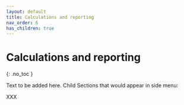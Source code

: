 ```yaml
---
layout: default
title: Calculations and reporting
nav_order: 6
has_children: true
---
```


# Calculations and reporting
{: .no_toc }

Text to be added here. Child Sections that would appear in side menu:

XXX



